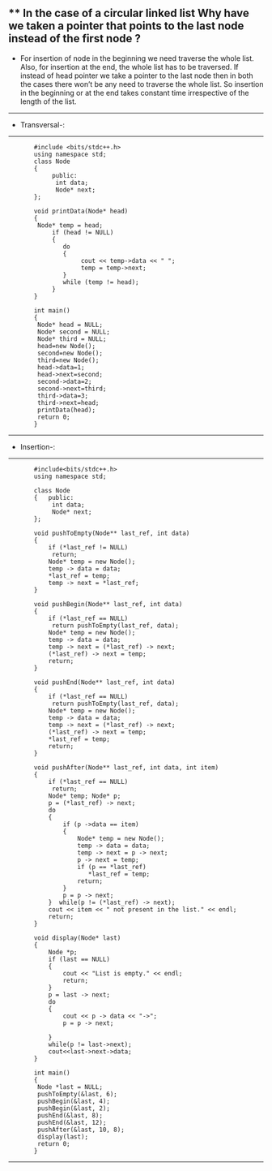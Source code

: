 ** In the case of a circular linked list Why have we taken a pointer that points to the last node instead of the first node ? 
---
* For insertion of node in the beginning we need traverse the whole list. Also, for insertion at the end, the whole list has to be traversed. If instead of head pointer we take a pointer to the last node then in both the cases there won’t be any need to traverse the whole list. So insertion in the beginning or at the end takes constant time irrespective of the length of the list.
---
* Transversal-:
---
	       #include <bits/stdc++.h>
	       using namespace std;
	       class Node 
	       { 
    	        public:
    	         int data; 
    	         Node* next; 
	       };
	       
	       void printData(Node* head) 
	       { 
   	        Node* temp = head; 
    	        if (head != NULL) 
    	        { 
        	       do
        	       { 
            	        cout << temp->data << " "; 
            	        temp = temp->next; 
        	       } 
        	       while (temp != head); 
    	        } 
	       } 
	       
	       int main() 
	       { 
 	        Node* head = NULL;
 	        Node* second = NULL;
 	        Node* third = NULL;
 	        head=new Node();
 	        second=new Node();
 	        third=new Node();
 	        head->data=1;
 	        head->next=second;
 	        second->data=2;
 	        second->next=third;
 	        third->data=3;
 	        third->next=head; 
 	        printData(head);  
 	        return 0; 
	       } 
---
* Insertion-:
---
	       #include<bits/stdc++.h>
	       using namespace std;
	        
	       class Node
	       {   public:
	            int data;
	            Node* next;
	       };
	        
	       void pushToEmpty(Node** last_ref, int data)
	       {
	           if (*last_ref != NULL)
	            return;
	           Node* temp = new Node();
	           temp -> data = data;
	           *last_ref = temp;
	           temp -> next = *last_ref;
	       }
	        
	       void pushBegin(Node** last_ref, int data)
	       {
	           if (*last_ref == NULL)
	            return pushToEmpty(last_ref, data);
	           Node* temp = new Node();
	           temp -> data = data;
	           temp -> next = (*last_ref) -> next;
	           (*last_ref) -> next = temp;
	           return;
	       }
	        
	       void pushEnd(Node** last_ref, int data)
	       {
	           if (*last_ref == NULL)
	            return pushToEmpty(last_ref, data);
	           Node* temp = new Node();
	           temp -> data = data;
	           temp -> next = (*last_ref) -> next;
	           (*last_ref) -> next = temp;
	           *last_ref = temp;
	           return;
	       }
	        
	       void pushAfter(Node** last_ref, int data, int item)
	       {
	           if (*last_ref == NULL)
	            return;
	           Node* temp; Node* p;
	           p = (*last_ref) -> next;
	           do
	           {
	               if (p ->data == item)
	               {
	                   Node* temp = new Node();
	                   temp -> data = data;
	                   temp -> next = p -> next;
	                   p -> next = temp;
	                   if (p == *last_ref)
 	                      *last_ref = temp;
	                   return;
	               }
	               p = p -> next;
	           }  while(p != (*last_ref) -> next);
	           cout << item << " not present in the list." << endl;
	           return;
	       }
	        
	       void display(Node* last)
	       {
	           Node *p;
	           if (last == NULL)
	           {
	               cout << "List is empty." << endl;
	               return;
	           }
	           p = last -> next;
	           do
	           {
	               cout << p -> data << "->";
	               p = p -> next;
 
	           }
	           while(p != last->next);
 	           cout<<last->next->data;
	       }
	       
	       int main()
	       {
	        Node *last = NULL;
	        pushToEmpty(&last, 6);
	        pushBegin(&last, 4);
	        pushBegin(&last, 2);
	        pushEnd(&last, 8);
	        pushEnd(&last, 12);
	        pushAfter(&last, 10, 8);
	        display(last);
	        return 0;
	       }
---
